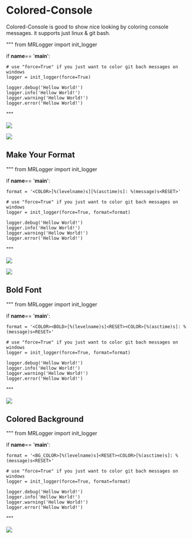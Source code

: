 # Colored-Console
Colored-Console is good to show nice looking by coloring console messages.
it supports just linux & git bash.

"""
from MRLogger import init_logger

if  __name__== '__main__':
	
	# use "force=True" if you just want to color git bach messages on windows
	logger = init_logger(force=True)

	logger.debug('Hellow World!')
	logger.info('Hellow World!')
	logger.warning('Hellow World!')
	logger.error('Hellow World!')
"""

![](https://raw.githubusercontent.com/medram/colored-console/imgs/colored_1.PNG)

![](https://raw.githubusercontent.com/medram/colored-console/imgs/colored_2.PNG)

## Make Your Format

"""
from MRLogger import init_logger

if  __name__== '__main__':
	
	format = '<COLOR>[%(levelname)s][%(asctime)s]: %(message)s<RESET>'

	# use "force=True" if you just want to color git bach messages on windows
	logger = init_logger(force=True, format=format)

	logger.debug('Hellow World!')
	logger.info('Hellow World!')
	logger.warning('Hellow World!')
	logger.error('Hellow World!')
"""

![](https://raw.githubusercontent.com/medram/colored-console/imgs/colored_3.PNG)

![](https://raw.githubusercontent.com/medram/colored-console/imgs/colored_4.PNG)

## Bold Font

"""
from MRLogger import init_logger

if  __name__== '__main__':
	
	format = '<COLOR><BOLD>[%(levelname)s]<RESET><COLOR>[%(asctime)s]: %(message)s<RESET>'

	# use "force=True" if you just want to color git bach messages on windows
	logger = init_logger(force=True, format=format)

	logger.debug('Hellow World!')
	logger.info('Hellow World!')
	logger.warning('Hellow World!')
	logger.error('Hellow World!')
"""

![](https://raw.githubusercontent.com/medram/colored-console/imgs/colored_5.PNG)

## Colored Background

"""
from MRLogger import init_logger

if  __name__== '__main__':
	
	format = '<BG_COLOR>[%(levelname)s]<RESET><COLOR>[%(asctime)s]: %(message)s<RESET>'

	# use "force=True" if you just want to color git bach messages on windows
	logger = init_logger(force=True, format=format)

	logger.debug('Hellow World!')
	logger.info('Hellow World!')
	logger.warning('Hellow World!')
	logger.error('Hellow World!')
"""

![](https://raw.githubusercontent.com/medram/colored-console/imgs/colored_6.PNG)